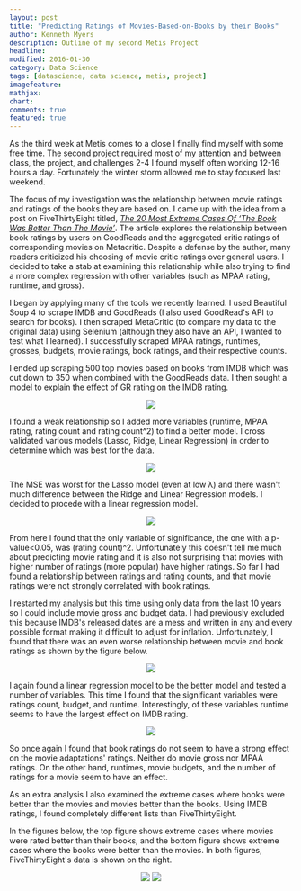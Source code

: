 ```yaml
---
layout: post
title: "Predicting Ratings of Movies-Based-on-Books by their Books"
author: Kenneth Myers
description: Outline of my second Metis Project
headline:
modified: 2016-01-30
category: Data Science
tags: [datascience, data science, metis, project]
imagefeature:
mathjax:
chart:
comments: true
featured: true
---
```


As the third week at Metis comes to a close I finally find myself with some free time. The second project required most of my attention and between class, the project, and challenges 2-4 I found myself often working 12-16 hours a day. Fortunately the winter storm allowed me to stay focused last weekend.

The focus of my investigation was the relationship between movie ratings and ratings of the books they are based on. I came up with the idea from a post on FiveThirtyEight titled, [*The 20 Most Extreme Cases Of ‘The Book Was Better Than The Movie’*](http://fivethirtyeight.com/features/the-20-most-extreme-cases-of-the-book-was-better-than-the-movie/). The article explores the relationship between book ratings by users on GoodReads and the aggregated critic ratings of corresponding movies on Metacritic. Despite a defense by the author, many readers criticized his choosing of movie critic ratings over general users. I decided to take a stab at examining this relationship while also trying to find a more complex regression with other variables (such as MPAA rating, runtime, and gross).

I began by applying many of the tools we recently learned. I used Beautiful Soup 4 to scrape IMDB and GoodReads (I also used GoodRead's API to search for books). I then scraped MetaCritic (to compare my data to the original data) using Selenium (although they also have an API, I wanted to test what I learned). I successfully scraped MPAA ratings, runtimes, grosses, budgets, movie ratings, book ratings, and their respective counts.

I ended up scraping 500 top movies based on books from IMDB which was cut down to 350 when combined with the GoodReads data. I then sought a model to explain the effect of GR rating on the IMDB rating.

<p align='center'>
    <img src='/assets/metis_second_project/IMDBRating_vs_GRRating.png'>
</p>

I found a weak relationship so I added more variables (runtime, MPAA rating, rating count and rating count^2) to find a better model. I cross validated various models (Lasso, Ridge, Linear Regression) in order to determine which was best for the data.

<p align='center'>
    <img src='/assets/metis_second_project/regression_errors.png'>
</p>

The MSE was worst for the Lasso model (even at low λ) and there wasn't much difference between the Ridge and Linear Regression models. I decided to procede with a linear regression model.

<p align='center'>
    <img src='/assets/metis_second_project/allmoviesmodel.png'>
</p>

From here I found that the only variable of significance, the one with a p-value<0.05, was (rating count)^2. Unfortunately this doesn't tell me much about predicting movie rating and it is also not surprising that movies with higher number of ratings (more popular) have higher ratings. So far I had found a relationship between ratings and rating counts, and that movie ratings were not strongly correlated with book ratings.

I restarted my analysis but this time using only data from the last 10 years so I could include movie gross and budget data. I had previously excluded this because IMDB's released dates are a mess and written in any and every possible format making it difficult to adjust for inflation. Unfortunately, I found that there was an even worse relationship between movie and book ratings as shown by the figure below.

<p align='center'>
    <img src='/assets/metis_second_project/recentIMDBRating_vs_GRRating.png'>
</p>

I again found a linear regression model to be the better model and tested a number of variables. This time I found that the significant variables were ratings count, budget, and runtime. Interestingly, of these variables runtime seems to have the largest effect on IMDB rating.

<p align='center'>
    <img src='/assets/metis_second_project/recentmoviesmodel.png'>
</p>

So once again I found that book ratings do not seem to have a strong effect on the movie adaptations' ratings. Neither do movie gross nor MPAA ratings. On the other hand, runtimes, movie budgets, and the number of ratings for a movie seem to have an effect.

As an extra analysis I also examined the extreme cases where books were better than the movies and movies better than the books. Using IMDB ratings, I found completely different lists than FiveThirtyEight.

In the figures below, the top figure shows extreme cases where movies were rated better than their books, and the bottom figure shows extreme cases where the books were better than the movies. In both figures, FiveThirtyEight's data is shown on the right.
<p align='center'>
    <img src='/assets/metis_second_project/moviesbetterthanbooks.png'>
    <img src='/assets/metis_second_project/booksbetterthanmovies.png'>
</p>

